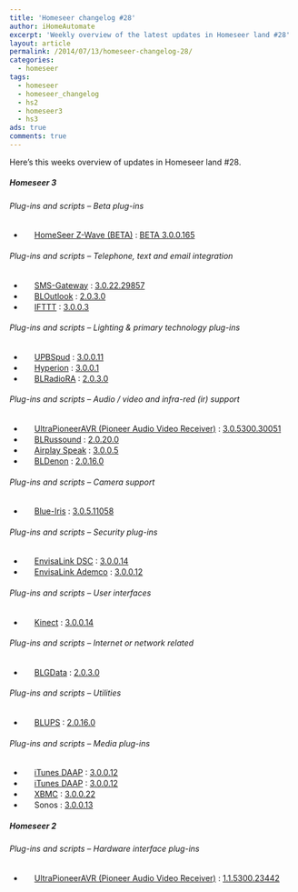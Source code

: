 ```yaml
---
title: 'Homeseer changelog #28'
author: iHomeAutomate
excerpt: 'Weekly overview of the latest updates in Homeseer land #28'
layout: article
permalink: /2014/07/13/homeseer-changelog-28/
categories:
  - homeseer
tags:
  - homeseer
  - homeseer_changelog
  - hs2
  - homeseer3
  - hs3
ads: true
comments: true  
---
```

Here&#8217;s this weeks overview of updates in Homeseer land #28.

##### Homeseer 3

###### Plug-ins and scripts &#8211; Beta plug-ins

  * <img src="http://homeseer.com/updates3/icons/Plug-In.gif" width="16" height="16" /> [HomeSeer Z-Wave (BETA)][1] : [BETA 3.0.0.165][2]

###### Plug-ins and scripts &#8211; Telephone, text and email integration

  * <img src=" http://www.highpeak.co.za/updates3/icons/SMS-Gateway.jpg" width="16" height="16" /> [SMS-Gateway][3] : [3.0.22.29857][4]
  * <img src="http://dl.dropbox.com/u/7088674/Homeseer3/BladeLogo.gif" width="16" height="16" /> [BLOutlook][5] : [2.0.3.0][6]
  * <img src="http://homeseer.com/updates3/icons/ifttt75.png" width="16" height="16" /> [IFTTT][7] : [3.0.0.3][8]

###### Plug-ins and scripts &#8211; Lighting & primary technology plug-ins

  * <img src="http://homeseer.com/updates3/icons/upb32.png" width="16" height="16" /> [UPBSpud][9] : [3.0.0.11][10]
  * <img src=" http://homeseer.com/updates3/icons/hyperion32.png" width="16" height="16" /> [Hyperion][11] : [3.0.0.1][12]
  * <img src="http://dl.dropbox.com/u/7088674/Homeseer3/BladeLogo.gif" width="16" height="16" /> [BLRadioRA][13] : [2.0.3.0][14]

###### Plug-ins and scripts &#8211; Audio / video and infra-red (ir) support

  * <img src="http://www.automatedhomeonline.com/HomeSeer3/hspi_ultrapioneeravr3.png" width="16" height="16" /> [UltraPioneerAVR (Pioneer Audio Video Receiver)][15] : [3.0.5300.30051][16]
  * <img src="http://dl.dropbox.com/u/7088674/Homeseer3/BladeLogo.gif" width="16" height="16" /> [BLRussound][17] : [2.0.20.0][18]
  * <img src="http://homeseer.com/updates3/icons/airplay_logo.png" width="16" height="16" /> [Airplay Speak][19] : [3.0.0.5][20]
  * <img src="http://dl.dropbox.com/u/7088674/Homeseer3/BladeLogo.gif" width="16" height="16" /> [BLDenon][21] : [2.0.16.0][22]

###### Plug-ins and scripts &#8211; Camera support 

  * <img src=" http://www.highpeak.co.za/updates3/icons/BI.jpg" width="16" height="16" /> [Blue-Iris][23] : [3.0.5.11058][24]

###### Plug-ins and scripts &#8211; Security plug-ins

  * <img src="http://homeseer.com/updates3/icons/envisalink75.png" width="16" height="16" /> [EnvisaLink DSC][25] : [3.0.0.14][26]
  * <img src="http://homeseer.com/updates3/icons/envisalink32.png" width="16" height="16" /> [EnvisaLink Ademco][27] : [3.0.0.12][28]

###### Plug-ins and scripts &#8211; User interfaces

  * <img src="http://homeseer.com/updates3/icons/kinect32.png" width="16" height="16" /> [Kinect][29] : [3.0.0.14][30]

###### Plug-ins and scripts &#8211; Internet or network related

  * <img src="http://dl.dropbox.com/u/7088674/Homeseer3/BladeLogo.gif" width="16" height="16" /> [BLGData][31] : [2.0.3.0][32]

###### Plug-ins and scripts &#8211; Utilities

  * <img src="http://dl.dropbox.com/u/7088674/Homeseer3/BladeLogo.gif" width="16" height="16" /> [BLUPS][33] : [2.0.16.0][34]

###### Plug-ins and scripts &#8211; Media plug-ins

  * <img src="http://homeseer.com/updates3/icons/iTunesDAAP75.png" width="16" height="16" /> [iTunes DAAP][35] : [3.0.0.12][36]
  * <img src="http://homeseer.com/updates3/icons/iTunesDAAP75.png" width="16" height="16" /> [iTunes DAAP][35] : [3.0.0.12][37]
  * <img src="http://homeseer.com/updates3/icons/xbmc32.png" width="16" height="16" /> [XBMC][38] : [3.0.0.22][39]
  * <img src="http://homeseer.com/updates3/icons/SonosPI.png" width="16" height="16" /> Sonos : [3.0.0.13][40]

##### Homeseer 2

###### Plug-ins and scripts &#8211; Hardware interface plug-ins

  * <img src="http://www.automatedhomeonline.com/HomeSeer/hspi_ultrapioneeravr.gif" width="16" height="16" /> [UltraPioneerAVR (Pioneer Audio Video Receiver)][41] : [1.1.5300.23442][42]

 [1]: http://homeseer.com/updates3/descriptions/Z-Wave.htm
 [2]: http://homeseer.com/updates3/HSPI_ZWave_3.0.0.165.zip "Download"
 [3]: http://www.highpeak.co.za/updates3/SMS-Gateway_INFO.html
 [4]: http://www.highpeak.co.za/updates3/SMS-Gateway_3.0.22.29857.ZIP "Download"
 [5]: http://dl.dropbox.com/u/7088674/Homeseer3/BLOutlook/BLOutlook.htm
 [6]: http://dl.dropbox.com/u/7088674/Homeseer3/BLOutlook/BLOutlook_2-0-3-0.zip "Download"
 [7]: http://homeseer.com/updates3/descriptions/iftttt.htm
 [8]: http://homeseer.com/updates3rd3/IFTTT_3-0-0-3.zip "Download"
 [9]: http://homeseer.com/updates3/descriptions/UPBSpud.htm
 [10]: http://homeseer.com/updates3rd3/UPBSpud_3-0-0-11.zip "Download"
 [11]: http://homeseer.com/updates3/descriptions/descriptionspud/hyperion.htm
 [12]: http://homeseer.com/updates3rd3/Hyperion_3-0-0-1.zip "Download"
 [13]: http://dl.dropbox.com/u/7088674/Homeseer3/BLRadioRA/BLRadioRA.htm
 [14]: http://dl.dropbox.com/u/7088674/Homeseer3/BLRadioRA/BLRadioRA_2-0-3-0.zip "Download"
 [15]: http://www.automatedhomeonline.com/HomeSeer3/hspi_ultrapioneeravr3.htm
 [16]: http://www.automatedhomeonline.com/HomeSeer3/HSPI_ULTRAPIONEERAVR3_3.0.5300.30051.zip "Download"
 [17]: http://dl.dropbox.com/u/7088674/Homeseer3/BLRussound/BLRussound.htm
 [18]: http://dl.dropbox.com/u/7088674/Homeseer3/BLRussound/BLRussound_2-0-20-0.zip "Download"
 [19]: http://homeseer.com/updates3/descriptions/AirplaySpeak.htm
 [20]: http://homeseer.com/updates3rd3/AirplaySpeak_3-0-0-5.zip "Download"
 [21]: http://dl.dropbox.com/u/7088674/Homeseer3/BLDenon/BLDenon.htm
 [22]: http://dl.dropbox.com/u/7088674/Homeseer3/BLDenon/BLDenon_2-0-16-0.zip "Download"
 [23]: http://www.highpeak.co.za/updates3/Blue-Iris_INFO.html
 [24]: http://www.highpeak.co.za/updates3/Blue-Iris_3.0.5.11058.ZIP "Download"
 [25]: http://homeseer.com/updates3/descriptions/EnvisaLink.htm
 [26]: http://homeseer.com/updates3rd3/EnvisaLink_3-0-0-14.zip "Download"
 [27]: http://homeseer.com/updates3/descriptions/EnvisaLinkAdemco.htm
 [28]: http://homeseer.com/updates3rd3/EnvisaLinkAdemco_3-0-0-12.zip "Download"
 [29]: http://homeseer.com/updates3/descriptions/Kinect.htm
 [30]: http://homeseer.com/updates3rd3/Kinect_3-0-0-14.zip "Download"
 [31]: http://dl.dropbox.com/u/7088674/Homeseer3/BLGData/BLGData.htm
 [32]: http://dl.dropbox.com/u/7088674/Homeseer3/BLGData/BLGData_2-0-3-0.zip "Download"
 [33]: http://dl.dropbox.com/u/7088674/Homeseer3/BLUPS/BLUPS.htm
 [34]: http://dl.dropbox.com/u/7088674/Homeseer3/BLUPS/BLUPS_2-0-16-0.zip "Download"
 [35]: http://homeseer.com/updates3/descriptions/iTunesDAAP.htm
 [36]: http://homeseer.com/updates3rd3/iTunesDAAP_3-0-0-12.zip "Download"
 [37]: http://homeseer.com/updates3rd3/iTunesDAAP_Linux_3-0-0-12.zip "Download"
 [38]: http://homeseer.com/updates3/descriptions/XBMC.htm
 [39]: http://homeseer.com/updates3rd3/XBMC_3-0-0-22.zip "Download"
 [40]: http://homeseer.com/updates3rd3/Sonosv3_0_0_13.zip "Download"
 [41]: http://www.automatedhomeonline.com/HomeSeer/ultrapioneeravr.htm
 [42]: http://www.automatedhomeonline.com/HomeSeer/HSPI_ULTRAPIONEERAVR_1.1.5300.23442.zip "Download"
